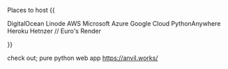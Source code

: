 Places to host {{

DigitalOcean
Linode
AWS
Microsoft Azure
Google Cloud
PythonAnywhere
Heroku
Hetnzer // Euro's
Render

}}

check out; pure python web app
https://anvil.works/
